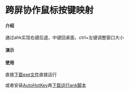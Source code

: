 # 跨屏协作鼠标按键映射

#### 介绍

通过ahk实现右键后退，中键回桌面，ctrl+左键调整窗口大小

#### 演示

#### 使用

直接[下载exe文件](https://)直接运行

或者安装[AutoHotKey](https://www.autohotkey.com/)再[下载运行ank脚本](https://)

